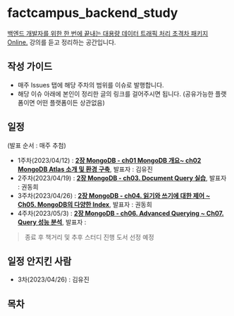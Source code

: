 # factcampus_backend_study
[백엔드 개발자를 위한 한 번에 끝내는 대용량 데이터 트래픽 처리 초격차 패키지 Online.](https://fastcampus.co.kr/dev_online_bedata?fbclid=PAAaZsIZ_1Pgea2Vpvyaq7Dv5YdB4UH1_QlYXbiZRQ1de9KK70ixBU1Eh2roI)
강의를 듣고 정리하는 공간입니다.

## 작성 가이드
* 매주 Issues 탭에 해당 주차의 범위를 이슈로 발행합니다.
* 해당 이슈 아래에 본인이 정리한 글의 링크를 걸어주시면 됩니다. (공유가능한 플랫폼이면 어떤 플랫폼이든 상관없음)

## 일정
(발표 순서 : 매주 추첨)
* 1주차(2023/04/12) : [**2장 MongoDB - ch01 MongoDB 개요~ ch02 MongoDB Atlas 소개 및 환경 구축**](https://github.com/hmg0616/factcampus_backend_study/issues/1), 발표자 : 김유진
* 2주차(2023/04/19) : [**2장 MongoDB - ch03. Document Query 실습**](https://github.com/hmg0616/factcampus_backend_study/issues/2), 발표자 : 권동희
* 3주차(2023/04/26) : [**2장 MongoDB - ch04. 읽기와 쓰기에 대한 제어 ~ Ch05. MongoDB의 다양한 Index**](https://github.com/hmg0616/factcampus_backend_study/issues/3), 발표자 : 권동희
* 4주차(2023/05/3) : [**2장 MongoDB - ch06. Advanced Querying ~ Ch07. Query 성능 분석**](https://github.com/hmg0616/factcampus_backend_study/issues/4), 발표자 : 

> 종료 후 책거리 및 추후 스터디 진행 도서 선정 예정

## 일정 안지킨 사람
* 3차(2023/04/26) : 김유진

## 목차
